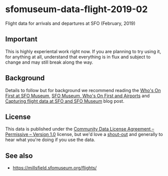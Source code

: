 # sfomuseum-data-flight-2019-02

Flight data for arrivals and departures at SFO (February, 2019)

## Important

This is highly experiental work right now. If you are planning to try using it, for anything at all, understand that everything is in flux and subject to change and may still break along the way.

## Background

Details to follow but for background we recommend reading the [Who's On First at SFO Museum](https://millsfield.sfomuseum.org/blog/2018/08/28/whosonfirst/), [SFO Museum, Who's On First and Airports](https://millsfield.sfomuseum.org/blog/2018/10/30/airports/) and [Capturing flight data at SFO and SFO Museum](https://millsfield.sfomuseum.org/blog/2019/01/18/flights/) blog post.

## License

This data is published under the [Community Data License Agreement – Permissive – Version 1.0](LICENSE) license, but we'd love a [shout-out](https://twitter.com/flysfo) and generally to hear what you're doing if you use the data.

## See also

* https://millsfield.sfomuseum.org/flights/
